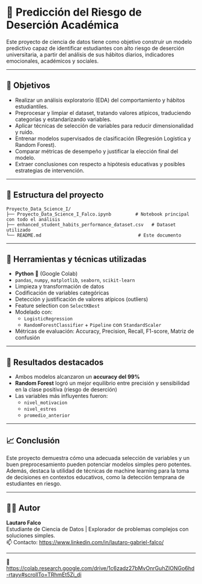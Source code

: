 # 🧠 Predicción del Riesgo de Deserción Académica

Este proyecto de ciencia de datos tiene como objetivo construir un modelo predictivo capaz de identificar estudiantes con alto riesgo de deserción universitaria, a partir del análisis de sus hábitos diarios, indicadores emocionales, académicos y sociales.

---

## 📌 Objetivos

- Realizar un análisis exploratorio (EDA) del comportamiento y hábitos estudiantiles.
- Preprocesar y limpiar el dataset, tratando valores atípicos, traduciendo categorías y estandarizando variables.
- Aplicar técnicas de selección de variables para reducir dimensionalidad y ruido.
- Entrenar modelos supervisados de clasificación (Regresión Logística y Random Forest).
- Comparar métricas de desempeño y justificar la elección final del modelo.
- Extraer conclusiones con respecto a hipótesis educativas y posibles estrategias de intervención.

---

## 📂 Estructura del proyecto

```
Proyecto_Data_Science_I/
├── Proyecto_Data_Science_I_Falco.ipynb         # Notebook principal con todo el análisis
├── enhanced_student_habits_performance_dataset.csv   # Dataset utilizado
└── README.md                                    # Este documento
```
---

## 🧪 Herramientas y técnicas utilizadas

- **Python** 🐍 (Google Colab)
- `pandas`, `numpy`, `matplotlib`, `seaborn`, `scikit-learn`
- Limpieza y transformación de datos
- Codificación de variables categóricas
- Detección y justificación de valores atípicos (outliers)
- Feature selection con `SelectKBest`
- Modelado con:
  - `LogisticRegression`
  - `RandomForestClassifier` + `Pipeline` con `StandardScaler`
- Métricas de evaluación: Accuracy, Precision, Recall, F1-score, Matriz de confusión

---

## 🧾 Resultados destacados

- Ambos modelos alcanzaron un **accuracy del 99%**
- **Random Forest** logró un mejor equilibrio entre precisión y sensibilidad en la clase positiva (riesgo de deserción)
- Las variables más influyentes fueron:
  - `nivel_motivacion`
  - `nivel_estres`
  - `promedio_anterior`

---

## 📈 Conclusión

Este proyecto demuestra cómo una adecuada selección de variables y un buen preprocesamiento pueden potenciar modelos simples pero potentes. Además, destaca la utilidad de técnicas de machine learning para la toma de decisiones en contextos educativos, como la detección temprana de estudiantes en riesgo.

---

## 👨‍💻 Autor

**Lautaro Falco**  
Estudiante de Ciencia de Datos | Explorador de problemas complejos con soluciones simples.  
📫 Contacto: https://www.linkedin.com/in/lautaro-gabriel-falco/

---

🔗 https://colab.research.google.com/drive/1c6zadz27bMvOnrGuhZIONGo6hd-rtayv#scrollTo=TRhmEt5Zi_di
